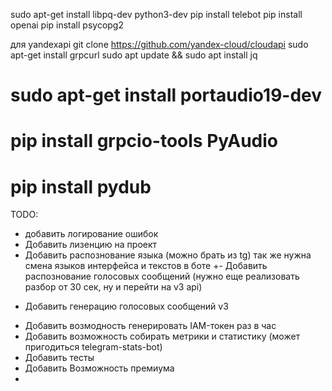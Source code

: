 sudo apt-get install libpq-dev python3-dev
pip install telebot
pip install openai
pip install psycopg2


для yandexapi
git clone https://github.com/yandex-cloud/cloudapi
sudo apt-get install grpcurl
sudo apt update && sudo apt install jq
# sudo apt-get install portaudio19-dev
# pip install grpcio-tools PyAudio
# pip install pydub


TODO:
* добавить логирование ошибок 
* Добавить лизенцию на проект 
* Добавить распознование языка (можно брать из tg) так же нужна смена языков интерфейса и текстов в боте
+- Добавить распознование голосовых сообщений (нужно еще реализовать разбор от 30 сек, ну и перейти на v3 api)
+ Добавить генерацию голосовых сообщений v3
* Добавить возмодность генерировать IAM-токен раз в час
* Добавить возможность собирать метрики и статистику (может пригодиться telegram-stats-bot)
* Добавить тесты
* Добавить Возможность премиума
* 
